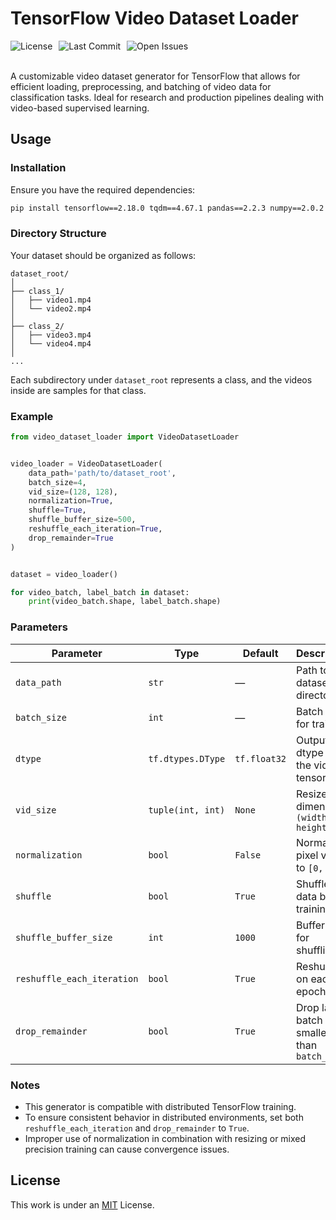 # TensorFlow Video Dataset Loader
<div style="display: flex; gap: 10px; flex-wrap: wrap;">
    <img src="https://img.shields.io/github/license/AliKHaliliT/TensorFlow-Video-Dataset-Loader" alt="License">
    <img src="https://img.shields.io/github/last-commit/AliKHaliliT/TensorFlow-Video-Dataset-Loader" alt="Last Commit">
    <img src="https://img.shields.io/github/issues/AliKHaliliT/TensorFlow-Video-Dataset-Loader" alt="Open Issues">
</div>
<br/>

A customizable video dataset generator for TensorFlow that allows for efficient loading, preprocessing, and batching of video data for classification tasks. Ideal for research and production pipelines dealing with video-based supervised learning.

## Usage

### Installation

Ensure you have the required dependencies:

```bash
pip install tensorflow==2.18.0 tqdm==4.67.1 pandas==2.2.3 numpy==2.0.2 opencv-python==4.10.0.84
```

### Directory Structure

Your dataset should be organized as follows:

```
dataset_root/
│
├── class_1/
│   ├── video1.mp4
│   └── video2.mp4
│
├── class_2/
│   ├── video3.mp4
│   └── video4.mp4
│
...
```

Each subdirectory under `dataset_root` represents a class, and the videos inside are samples for that class.

### Example

```python
from video_dataset_loader import VideoDatasetLoader


video_loader = VideoDatasetLoader(
    data_path='path/to/dataset_root',
    batch_size=4,
    vid_size=(128, 128),
    normalization=True,
    shuffle=True,
    shuffle_buffer_size=500,
    reshuffle_each_iteration=True,
    drop_remainder=True
)


dataset = video_loader()

for video_batch, label_batch in dataset:
    print(video_batch.shape, label_batch.shape)
```

### Parameters

| Parameter | Type | Default | Description |
|----------|------|---------|-------------|
| `data_path` | `str` | — | Path to the dataset directory |
| `batch_size` | `int` | — | Batch size for training |
| `dtype` | `tf.dtypes.DType` | `tf.float32` | Output dtype of the video tensors |
| `vid_size` | `tuple(int, int)` | `None` | Resize dimensions `(width, height)` |
| `normalization` | `bool` | `False` | Normalize pixel values to `[0, 1]` |
| `shuffle` | `bool` | `True` | Shuffle data before training |
| `shuffle_buffer_size` | `int` | `1000` | Buffer size for shuffling |
| `reshuffle_each_iteration` | `bool` | `True` | Reshuffle on each epoch |
| `drop_remainder` | `bool` | `True` | Drop last batch if it's smaller than `batch_size` |

### Notes

- This generator is compatible with distributed TensorFlow training.
- To ensure consistent behavior in distributed environments, set both `reshuffle_each_iteration` and `drop_remainder` to `True`.
- Improper use of normalization in combination with resizing or mixed precision training can cause convergence issues.

## License

This work is under an [MIT](https://choosealicense.com/licenses/mit/) License.
